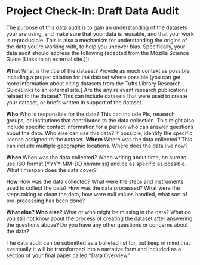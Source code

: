 # Project Check-In: Draft Data Audit

The purpose of this data audit is to gain an understanding of the datasets your are using, and make sure that your data is reusable, and that your work is reproducible.  This is also a mechanism for understanding the origins of the data you're working with, to help you uncover bias.  Specifically, your data audit should address the following (adapted from the Mozilla Science Guide (Links to an external site.)): 

**What**
What is the title of the dataset?  Provide as much context as possible, including a proper citiation for the dataset where possible (you can get more information about citing datasets from the Tufts Library Research GuideLinks to an external site.)
Are the any relevant research publications related to the dataset?  This can include datasets that were used to create your dataset, or briefs written in support of the dataset.

**Who**
 Who is responsible for the data?  This can include PIs, research groups, or institutions that contributed to the data collection. This might also include specific contact information for a person who can answer questions about the data.
Who else can use this data? If possible, identify the specific license assigned to the dataset.
**Where**
Where was the data collected?  This can include multiple geographic locations.
Where does the data live now?

**When**
When was the data collected? When writing about time, be sure to use ISO format (YYYY-MM-DD hh:mm:ss) and be as specific as possible. 
What timespan does the data cover?  

**How**
How was the data collected?  What were the steps and instruments used to collect the data?
How was the data processed?  What were the steps taking to clean the data, how were null values handled, what sort of pre-processing has been done? 

**What else? Who else?**
What or who might be missing in the data?
What do you still not know about the process of creating the dataset after answering the questions above?
Do you have any other questions or concerns about the data?

The data audit can be submitted as a bulleted list for, but keep in mind that eventually it will be transformed into a narrative form and included as a section of your final paper called "Data Overview."
